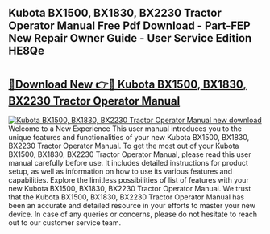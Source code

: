 ## Kubota BX1500, BX1830, BX2230 Tractor Operator Manual Free Pdf Download - Part-FEP New Repair Owner Guide - User Service Edition HE8Qe

# <h2><a href="http://bc63780.oget.top/?id=Kubota+BX1500%2c+BX1830%2c+BX2230+Tractor+Operator+Manual">🔗Download New 👉🔴 Kubota BX1500, BX1830, BX2230 Tractor Operator Manual</a></h2>

[![Kubota BX1500, BX1830, BX2230 Tractor Operator Manual new download](https://i.imgur.com/5g1atiW.png)](http://bc63780.oget.top/?id=Kubota+BX1500%2c+BX1830%2c+BX2230+Tractor+Operator+Manual)
Welcome to a New Experience This user manual introduces you to the unique features and functionalities of your new Kubota BX1500, BX1830, BX2230 Tractor Operator Manual. To get the most out of your Kubota BX1500, BX1830, BX2230 Tractor Operator Manual, please read this user manual carefully before use. It includes detailed instructions for product setup, as well as information on how to use its various features and capabilities. Explore the limitless possibilities of list of features with your new Kubota BX1500, BX1830, BX2230 Tractor Operator Manual. We trust that the Kubota BX1500, BX1830, BX2230 Tractor Operator Manual has been an accurate and detailed resource in your efforts to master your new device. In case of any queries or concerns, please do not hesitate to reach out to our customer service team.
